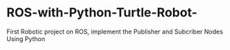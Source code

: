 # ROS-with-Python-Turtle-Robot-
First Robotic project on ROS, implement the Publisher and Subcriber Nodes Using Python
